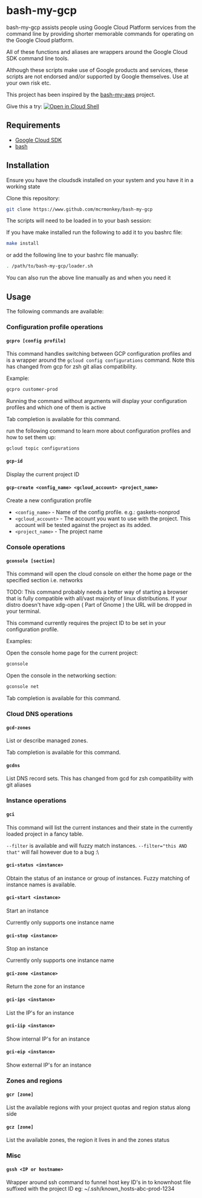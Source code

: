 # bash-my-gcp

bash-my-gcp assists people using Google Cloud Platform services from the
command line by providing shorter memorable commands for operating on the
Google Cloud platform.

All of these functions and aliases are wrappers around the Google Cloud SDK
command line tools.

Although these scripts make use of Google products and services, these scripts
are not endorsed and/or supported by Google themselves. Use at your own risk
etc.

This project has been inspired by the
[bash-my-aws](https://github.com/bash-my-universe/bash-my-aws) project.

Give this a try:
[![Open in Cloud Shell](https://gstatic.com/cloudssh/images/open-btn.png)](https://console.cloud.google.com/cloudshell/open?git_repo=https://github.com/mcrmonkey/bash-my-gcp&tutorial=cloudshell-tutorial.md)

## Requirements

* [Google Cloud SDK](https://cloud.google.com/sdk/docs/quickstart-linux)
* [bash](https://www.gnu.org/software/bash/)

## Installation

Ensure you have the cloudsdk installed on your system and you have it in
a working state

Clone this repository:

```sh
git clone https://www.github.com/mcrmonkey/bash-my-gcp
```

The scripts will need to be loaded in to your bash session:

If you have make installed run the following to add it to you bashrc file:

```sh
make install
```

or add the following line to your bashrc file manually:

```sh
. /path/to/bash-my-gcp/loader.sh
```

You can also run the above line manually as and when you need it

## Usage

The following commands are available:

### Configuration profile operations

#### `gcpro [config profile]`

This command handles switching between GCP configuration profiles and is
a wrapper around the `gcloud config configurations` command. Note this has
changed from gcp for zsh git alias compatibility.

Example:

```sh
gcpro customer-prod
```

Running the command without arguments will display your configuration profiles
and which one of them is active

Tab completion is available for this command.

run the following command to learn more about configuration profiles and how to
set them up:

```sh
gcloud topic configurations
```

#### `gcp-id`

Display the current project ID

#### `gcp-create <config_name> <gcloud_account> <project_name>`

Create a new configuration profile

* `<config_name>` - Name of the config profile. e.g.: gaskets-nonprod
* `<gcloud_account>` - The account you want to use with the project. This account
  will be tested against the project as its added.
* `<project_name>` - The project name

### Console operations

#### `gconsole [section]`

This command will open the cloud console on either the home page or the
specified section i.e. networks

TODO: This command probably needs a better way of starting a browser that is
fully compatible with all/vast majority of linux distributions. If your distro
doesn't have xdg-open ( Part of Gnome ) the URL will be dropped in your
terminal.

This command currently requires the project ID to be set in your configuration
profile.

Examples:

Open the console home page for the current project:

```sh
gconsole
```

Open the console in the networking section:

```sh
gconsole net
```

Tab completion is available for this command.

### Cloud DNS operations

#### `gcd-zones`

List or describe managed zones.

Tab completion is available for this command.

#### `gcdns`

List DNS record sets. This has changed from gcd for zsh compatibility with git
aliases

### Instance operations

#### `gci`

This command will list the current instances and their state in the currently
loaded project in a fancy table.

`--filter` is available and will fuzzy match instances. `--filter="this AND that"`
will fail however due to a bug :\

#### `gci-status <instance>`

Obtain the status of an instance or group of instances.
Fuzzy matching of instance names is available.


#### `gci-start <instance>`

Start an instance

Currently only supports one instance name

#### `gci-stop <instance>`

Stop an instance

Currently only supports one instance name

#### `gci-zone <instance>`

Return the zone for an instance

#### `gci-ips <instance>`

List the IP's for an instance

#### `gci-iip <instance>`

Show internal IP's for an instance

#### `gci-eip <instance>`

Show external IP's for an instance


### Zones and regions

#### `gcr [zone]`

List the available regions with your project quotas and region status along side


#### `gcz [zone]`

List the available zones, the region it lives in and the zones status


### Misc

#### `gssh <IP or hostname>`

Wrapper around ssh command to funnel host key ID's in to knownhost file suffixed with the project ID
eg: ~/.ssh/known_hosts-abc-prod-1234


